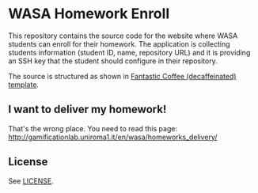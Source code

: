 # WASA Homework Enroll

This repository contains the source code for the website where WASA students can enroll for their homework.
The application is collecting students information (student ID, name, repository URL) and it is providing an SSH key
that the student should configure in their repository.

The source is structured as shown in [Fantastic Coffee (decaffeinated) template](https://gitlab.com/sapienzaapps/fantastic-coffee-decaffeinated).

## I want to deliver my homework!

That's the wrong place. You need to read this page: <http://gamificationlab.uniroma1.it/en/wasa/homeworks_delivery/>

## License

See [LICENSE](LICENSE).
